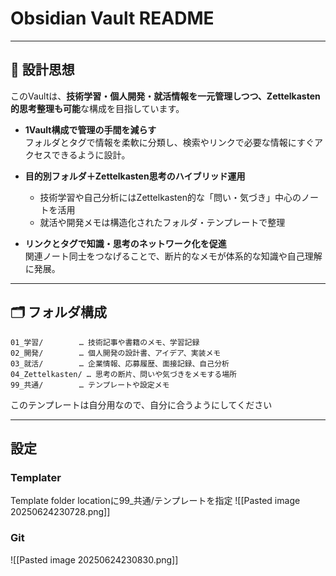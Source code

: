 # Obsidian Vault README

---

## 📖 設計思想

このVaultは、**技術学習・個人開発・就活情報を一元管理しつつ、Zettelkasten的思考整理も可能**な構成を目指しています。

- **1Vault構成で管理の手間を減らす**  
  フォルダとタグで情報を柔軟に分類し、検索やリンクで必要な情報にすぐアクセスできるように設計。

- **目的別フォルダ＋Zettelkasten思考のハイブリッド運用**  
  - 技術学習や自己分析にはZettelkasten的な「問い・気づき」中心のノートを活用  
  - 就活や開発メモは構造化されたフォルダ・テンプレートで整理

- **リンクとタグで知識・思考のネットワーク化を促進**  
  関連ノート同士をつなげることで、断片的なメモが体系的な知識や自己理解に発展。

---

## 🗂 フォルダ構成

```plaintext
01_学習/        … 技術記事や書籍のメモ、学習記録
02_開発/        … 個人開発の設計書、アイデア、実装メモ
03_就活/        … 企業情報、応募履歴、面接記録、自己分析
04_Zettelkasten/ … 思考の断片、問いや気づきをメモする場所
99_共通/        … テンプレートや設定メモ
```

このテンプレートは自分用なので、自分に合うようにしてください

---


## 設定

### Templater

Template folder locationに99_共通/テンプレートを指定
![[Pasted image 20250624230728.png]]

### Git

![[Pasted image 20250624230830.png]]




